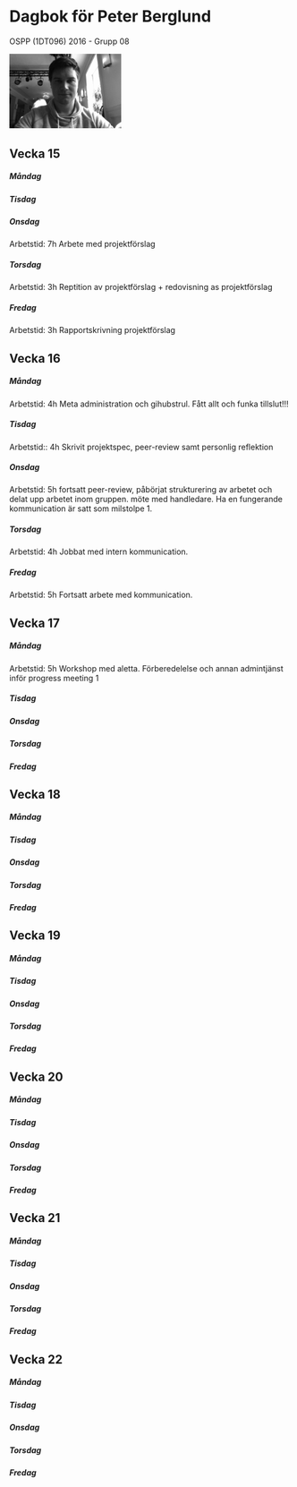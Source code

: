 # Dagbok för Peter Berglund

OSPP (1DT096) 2016 - Grupp 08

<img src="../images/peter.png" width="200">

## Vecka 15

##### Måndag

##### Tisdag

##### Onsdag
Arbetstid: 7h Arbete med projektförslag
##### Torsdag
Arbetstid: 3h Reptition av projektförslag + redovisning as projektförslag 
##### Fredag
Arbetstid: 3h Rapportskrivning projektförslag

## Vecka 16

##### Måndag
Arbetstid: 4h Meta administration och gihubstrul. Fått allt och funka tillslut!!!
##### Tisdag
Arbetstid:: 4h Skrivit projektspec, peer-review samt personlig reflektion 
##### Onsdag
Arbetstid: 5h fortsatt peer-review, påbörjat strukturering av arbetet och delat upp arbetet inom gruppen. möte med handledare. Ha en fungerande kommunication är satt som milstolpe 1.
##### Torsdag
Arbetstid: 4h Jobbat med intern kommunication.
##### Fredag
Arbetstid: 5h Fortsatt arbete med kommunication.  

## Vecka 17

##### Måndag
Arbetstid: 5h Workshop med aletta. Förberedelelse och annan admintjänst inför progress meeting 1
##### Tisdag

##### Onsdag

##### Torsdag

##### Fredag

## Vecka 18

##### Måndag

##### Tisdag

##### Onsdag

##### Torsdag

##### Fredag

## Vecka 19

##### Måndag

##### Tisdag

##### Onsdag

##### Torsdag

##### Fredag

## Vecka 20

##### Måndag

##### Tisdag

##### Onsdag

##### Torsdag

##### Fredag

## Vecka 21

##### Måndag

##### Tisdag

##### Onsdag

##### Torsdag

##### Fredag

## Vecka 22

##### Måndag

##### Tisdag

##### Onsdag

##### Torsdag

##### Fredag
